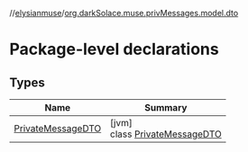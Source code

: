 //[elysianmuse](../../index.md)/[org.darkSolace.muse.privMessages.model.dto](index.md)

# Package-level declarations

## Types

| Name                                                 | Summary                                                             |
|------------------------------------------------------|---------------------------------------------------------------------|
| [PrivateMessageDTO](-private-message-d-t-o/index.md) | [jvm]<br>class [PrivateMessageDTO](-private-message-d-t-o/index.md) |
